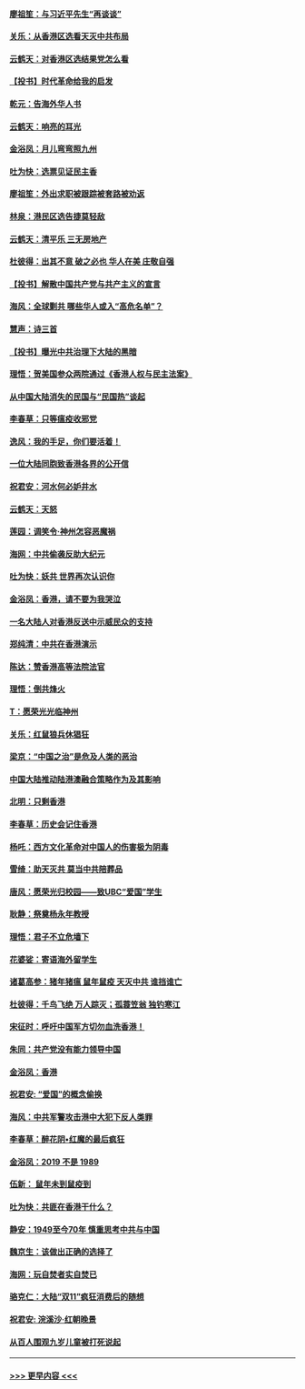 #### [廖祖笙：与习近平先生“再谈谈”](../pages/nsc993/n11687005.md?t=11281944) 
#### [关乐：从香港区选看天灭中共布局](../pages/nsc993/n11686647.md?t=11281944) 
#### [云鹤天：对香港区选结果党怎么看](../pages/nsc993/n11686216.md?t=11281944) 
#### [【投书】时代革命给我的启发](../pages/nsc993/n11684287.md?t=11281944) 
#### [乾元：告海外华人书](../pages/nsc993/n11684044.md?t=11281944) 
#### [云鹤天：响亮的耳光](../pages/nsc993/n11684254.md?t=11281944) 
#### [金浴凤：月儿弯弯照九州](../pages/nsc993/n11684231.md?t=11281944) 
#### [吐为快：选票见证民主香](../pages/nsc993/n11684206.md?t=11281944) 
#### [廖祖笙：外出求职被跟踪被套路被劝返](../pages/nsc993/n11683874.md?t=11281944) 
#### [林泉：港民区选告捷莫轻敌](../pages/nsc993/n11683930.md?t=11281944) 
#### [云鹤天：清平乐 三无房地产](../pages/nsc993/n11681521.md?t=11281944) 
#### [杜彼得：出其不意 破之必也 华人在美 庄敬自强](../pages/nsc993/n11679554.md?t=11281944) 
#### [【投书】解散中国共产党与共产主义的宣言](../pages/nsc993/n11679177.md?t=11281944) 
#### [海风：全球剿共 哪些华人或入“高危名单”？](../pages/nsc993/n11678617.md?t=11281944) 
#### [慧声：诗三首](../pages/nsc993/n11678848.md?t=11281944) 
#### [【投书】曝光中共治理下大陆的黑暗](../pages/nsc993/n11678674.md?t=11281944) 
#### [理悟：贺美国参众两院通过《香港人权与民主法案》](../pages/nsc993/n11678104.md?t=11281944) 
#### [从中国大陆消失的民国与“民国热”谈起](../pages/nsc993/n11678075.md?t=11281944) 
#### [李春草：只等瘟疫收邪党](../pages/nsc993/n11677308.md?t=11281944) 
#### [逸风：我的手足，你们要活着！](../pages/nsc993/n11676352.md?t=11281944) 
#### [一位大陆同胞致香港各界的公开信](../pages/nsc993/n11675761.md?t=11281944) 
#### [祝君安：河水何必妒井水](../pages/nsc993/n11675746.md?t=11281944) 
#### [云鹤天：天怒](../pages/nsc993/n11675718.md?t=11281944) 
#### [莲园：调笑令‧神州怎容恶魔祸](../pages/nsc993/n11675648.md?t=11281944) 
#### [海网：中共偷袭反助大纪元](../pages/nsc993/n11673515.md?t=11281944) 
#### [吐为快：妖共 世界再次认识你](../pages/nsc993/n11673506.md?t=11281944) 
#### [金浴凤：香港，请不要为我哭泣](../pages/nsc993/n11673248.md?t=11281944) 
#### [一名大陆人对香港反送中示威民众的支持](../pages/nsc993/n11672615.md?t=11281944) 
#### [郑纯清：中共在香港演示](../pages/nsc993/n11670539.md?t=11281944) 
#### [陈达：赞香港高等法院法官](../pages/nsc993/n11669542.md?t=11281944) 
#### [理悟：倒共烽火](../pages/nsc993/n11668844.md?t=11281944) 
#### [T：愿荣光光临神州](../pages/nsc993/n11668421.md?t=11281944) 
#### [关乐：红鼠狼兵休猖狂](../pages/nsc993/n11668378.md?t=11281944) 
#### [梁京：“中国之治”是危及人类的恶治](../pages/nsc993/n11668328.md?t=11281944) 
#### [中国大陆推动陆港澳融合策略作为及其影响](../pages/nsc993/n11668157.md?t=11281944) 
#### [北明：只剩香港](../pages/nsc993/n11668002.md?t=11281944) 
#### [李春草：历史会记住香港](../pages/nsc993/n11667927.md?t=11281944) 
#### [杨吒：西方文化革命对中国人的伤害极为阴毒](../pages/nsc993/n11664521.md?t=11281944) 
#### [雪绮：助天灭共 莫当中共陪葬品](../pages/nsc993/n11662650.md?t=11281944) 
#### [唐风：愿荣光归校园——致UBC“爱国”学生](../pages/nsc993/n11662194.md?t=11281944) 
#### [耿静：祭奠杨永年教授](../pages/nsc993/n11662514.md?t=11281944) 
#### [理悟：君子不立危墙下](../pages/nsc993/n11662172.md?t=11281944) 
#### [花婆娑：寄语海外留学生](../pages/nsc993/n11662121.md?t=11281944) 
#### [诸葛高参：猪年猪瘟 鼠年鼠疫 天灭中共 谁挡谁亡](../pages/nsc993/n11661980.md?t=11281944) 
#### [杜彼得：千鸟飞绝 万人踪灭；孤蓑笠翁 独钓寒江](../pages/nsc993/n11661170.md?t=11281944) 
#### [宋征时：呼吁中国军方切勿血洗香港！](../pages/nsc993/n11415318.md?t=11281944) 
#### [朱同：共产党没有能力领导中国](../pages/nsc993/n11660421.md?t=11281944) 
#### [金浴凤：香港](../pages/nsc993/n11660419.md?t=11281944) 
#### [祝君安: “爱国”的概念偷换](../pages/nsc993/n11659706.md?t=11281944) 
#### [海风：中共军警攻击港中大犯下反人类罪](../pages/nsc993/n11659632.md?t=11281944) 
#### [李春草：醉花阴•红魔的最后疯狂](../pages/nsc993/n11659287.md?t=11281944) 
#### [金浴凤：2019 不是 1989](../pages/nsc993/n11657663.md?t=11281944) 
#### [伍新： 鼠年未到鼠疫到](../pages/nsc993/n11655098.md?t=11281944) 
#### [吐为快：共匪在香港干什么？](../pages/nsc993/n11654891.md?t=11281944) 
#### [静安：1949至今70年 慎重思考中共与中国](../pages/nsc993/n11651244.md?t=11281944) 
#### [魏京生：该做出正确的选择了](../pages/nsc993/n11653084.md?t=11281944) 
#### [海网：玩自焚者实自焚已](../pages/nsc993/n11652423.md?t=11281944) 
#### [骆克仁：大陆“双11”疯狂消费后的随想](../pages/nsc993/n11652305.md?t=11281944) 
#### [祝君安: 浣溪沙·红朝晚景](../pages/nsc993/n11652258.md?t=11281944) 
#### [从百人围观九岁儿童被打死说起](../pages/nsc993/n11651030.md?t=11281944) 

----
#### [ >>> 更早内容 <<< ](../indexes/nsc993-earlier.md)
